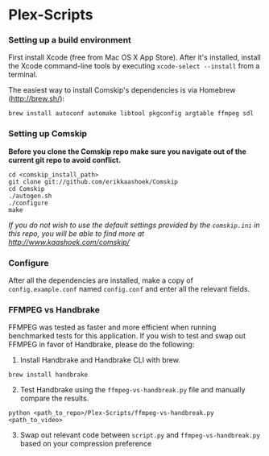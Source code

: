 # Plex-Scripts


### Setting up a build environment
First install Xcode (free from Mac OS X App Store). After it's installed, install the Xcode command-line tools by executing `xcode-select --install` from a terminal.

The easiest way to install Comskip's dependencies is via Homebrew (http://brew.sh/):
```shell
brew install autoconf automake libtool pkgconfig argtable ffmpeg sdl
```

### Setting up Comskip
**Before you clone the Comskip repo make sure you navigate out of the current git repo to avoid conflict.**

```
cd <comskip_install_path>
git clone git://github.com/erikkaashoek/Comskip
cd Comskip
./autogen.sh
./configure
make
```
*If you do not wish to use the default settings provided by the `comskip.ini` in this repo, you will be able to find more at http://www.kaashoek.com/comskip/*

### Configure
After all the dependencies are installed, make a copy of `config.example.conf` named `config.conf` and enter all the relevant fields.

### FFMPEG vs Handbrake
FFMPEG was tested as faster and more efficient when running benchmarked tests for this application. If you wish to test and swap out FFMPEG in favor of Handbrake, please do the following:
1. Install Handbrake and Handbrake CLI with brew.
```shell
brew install handbrake
```
2. Test Handbrake using the `ffmpeg-vs-handbreak.py` file and manually compare the results.
```shell
python <path_to_repo>/Plex-Scripts/ffmpeg-vs-handbreak.py <path_to_video>
```
3. Swap out relevant code between `script.py` and `ffmpeg-vs-handbreak.py` based on your compression preference
